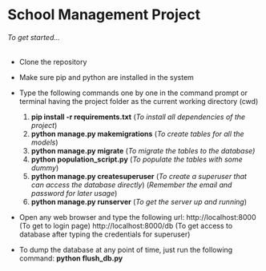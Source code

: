 # School Management Project

###### To get started...

- Clone the repository
- Make sure pip and python are installed in the system
- Type the following commands one by one in the command prompt or terminal having the project folder as the current working directory (cwd)
    1. __pip install -r requirements.txt__  (_To install all dependencies of the project_)
    2. __python manage.py makemigrations__    (_To create tables for all the models_)
    3. __python manage.py migrate__           (_To migrate the tables to the database)_
    4. __python population_script.py__        (_To populate the tables with some dummy_)
    5. __python manage.py createsuperuser__   (_To create a superuser that can access the database directly_)
       (_Remember the email and password for later usage_)
    6. __python manage.py runserver__         (_To get the server up and running_)
    
- Open any web browser and type the following url:
    http://localhost:8000 (To get to login page)
    http://localhost:8000/db (To get access to database after typing the credentials for superuser)
    
- To dump the database at any point of time, just run the following command: __python flush_db.py__ 
